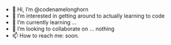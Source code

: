 - 👋 Hi, I’m @codenamelonghorn
- 👀 I’m interested in getting around to actually learning to code
- 🌱 I’m currently learning ...
- 💞️ I’m looking to collaborate on ... nothing
- 📫 How to reach me: soon.

<!---
soniccrackers/soniccrackers is a ✨ special ✨ repository because its `README.md` (this file) appears on your GitHub profile.
You can click the Preview link to take a look at your changes.
--->
